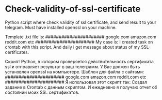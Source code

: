 # Check-validity-of-ssl-certificate
Python script where check validity of ssl certificate, and send result to your telegram.
Must have installed openssl on your machine.

Template .txt file is:
######################
google.com
amazon.com
reddit.com
etc
######################
My case is:
I created task on crontab with this script. And daily i get message about status of my SSL-certificates.

Скрипт Python, в котором проверяется действительность сертификата ssl и отправляет результат в ваш телеграмм.
У Вас должен быть установлен openssl на компьютере.
Шаблон для файла с сайтами:
######################
google.com
amazon.com
reddit.com
etc
######################
Я использовал этот скрипт так:
Создал задание в Crontab с данным скриптом. И ежедневно я получаю отчет об состоянии моих SSL сертификатов.
